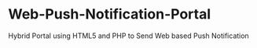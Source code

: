 # Web-Push-Notification-Portal
Hybrid Portal using HTML5 and PHP to Send Web based Push Notification
